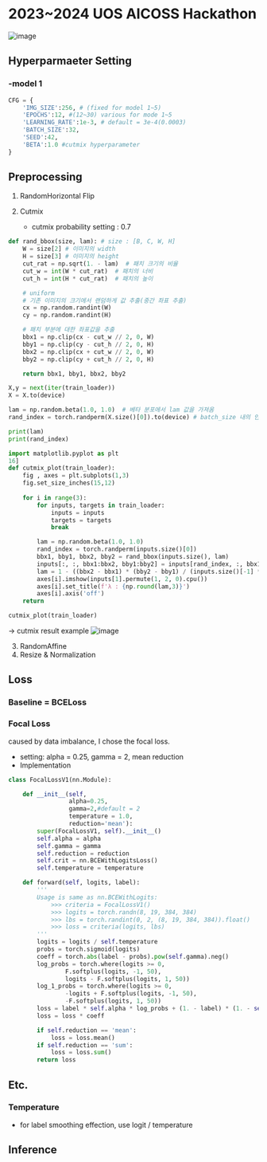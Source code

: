 # 2023~2024 UOS AICOSS Hackathon 
![image](https://github.com/chimdungs/2024_AICOSS_Hackathon/assets/138076274/bdad8017-acf8-45d8-851b-ea7e0a11ac46)

## Hyperparmaeter Setting
### -model 1
```python
CFG = {
    'IMG_SIZE':256, # (fixed for model 1~5)
    'EPOCHS':12, #(12~30) various for mode 1~5
    'LEARNING_RATE':1e-3, # default = 3e-4(0.0003)
    'BATCH_SIZE':32,
    'SEED':42,
    'BETA':1.0 #cutmix hyperparameter
}
```

## Preprocessing

1. RandomHorizontal Flip

2. Cutmix
   - cutmix probability setting : 0.7
```python
def rand_bbox(size, lam): # size : [B, C, W, H]
    W = size[2] # 이미지의 width
    H = size[3] # 이미지의 height
    cut_rat = np.sqrt(1. - lam)  # 패치 크기의 비율
    cut_w = int(W * cut_rat)  # 패치의 너비
    cut_h = int(H * cut_rat)  # 패치의 높이

    # uniform
    # 기존 이미지의 크기에서 랜덤하게 값 추출(중간 좌표 추출)
    cx = np.random.randint(W)
    cy = np.random.randint(H)

    # 패치 부분에 대한 좌표값을 추출
    bbx1 = np.clip(cx - cut_w // 2, 0, W)
    bby1 = np.clip(cy - cut_h // 2, 0, H)
    bbx2 = np.clip(cx + cut_w // 2, 0, W)
    bby2 = np.clip(cy + cut_h // 2, 0, H)

    return bbx1, bby1, bbx2, bby2
```

```python
X,y = next(iter(train_loader))
X = X.to(device)

lam = np.random.beta(1.0, 1.0)  # 베타 분포에서 lam 값을 가져옴
rand_index = torch.randperm(X.size()[0]).to(device) # batch_size 내의 인덱스가 랜덤하게 셔플

print(lam)
print(rand_index)

```
```python
import matplotlib.pyplot as plt
16]
def cutmix_plot(train_loader):
    fig , axes = plt.subplots(1,3)
    fig.set_size_inches(15,12)
    
    for i in range(3):
        for inputs, targets in train_loader:
            inputs = inputs
            targets = targets
            break

        lam = np.random.beta(1.0, 1.0) 
        rand_index = torch.randperm(inputs.size()[0])
        bbx1, bby1, bbx2, bby2 = rand_bbox(inputs.size(), lam)
        inputs[:, :, bbx1:bbx2, bby1:bby2] = inputs[rand_index, :, bbx1:bbx2, bby1:bby2]
        lam = 1 - ((bbx2 - bbx1) * (bby2 - bby1) / (inputs.size()[-1] * inputs.size()[-2]))
        axes[i].imshow(inputs[1].permute(1, 2, 0).cpu())
        axes[i].set_title(f'λ : {np.round(lam,3)}')
        axes[i].axis('off')
    return

cutmix_plot(train_loader)
```
-> cutmix result example
![image](https://github.com/chimdungs/2024_AICOSS_Hackathon/assets/138076274/453dfb72-2d12-446b-b61d-19a298bb5b08)


3. RandomAffine
4. Resize & Normalization

## Loss
### Baseline = BCELoss
### Focal Loss
  caused by data imbalance, I chose the focal loss.
  - setting: alpha = 0.25, gamma = 2, mean reduction
- Implementation
```python
class FocalLossV1(nn.Module):

    def __init__(self,
                 alpha=0.25,
                 gamma=2,#default = 2
                 temperature = 1.0,
                 reduction='mean'):
        super(FocalLossV1, self).__init__()
        self.alpha = alpha
        self.gamma = gamma
        self.reduction = reduction
        self.crit = nn.BCEWithLogitsLoss()
        self.temperature = temperature

    def forward(self, logits, label):
        '''
        Usage is same as nn.BCEWithLogits:
            >>> criteria = FocalLossV1()
            >>> logits = torch.randn(8, 19, 384, 384)
            >>> lbs = torch.randint(0, 2, (8, 19, 384, 384)).float()
            >>> loss = criteria(logits, lbs)
        '''
        logits = logits / self.temperature
        probs = torch.sigmoid(logits)
        coeff = torch.abs(label - probs).pow(self.gamma).neg()
        log_probs = torch.where(logits >= 0,
                F.softplus(logits, -1, 50),
                logits - F.softplus(logits, 1, 50))
        log_1_probs = torch.where(logits >= 0,
                -logits + F.softplus(logits, -1, 50),
                -F.softplus(logits, 1, 50))
        loss = label * self.alpha * log_probs + (1. - label) * (1. - self.alpha) * log_1_probs
        loss = loss * coeff

        if self.reduction == 'mean':
            loss = loss.mean()
        if self.reduction == 'sum':
            loss = loss.sum()
        return loss

  ```
    
## Etc.
### Temperature
- for label smoothing effection, use logit / temperature

## Inference
